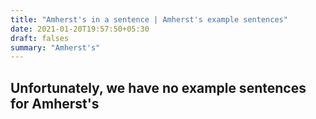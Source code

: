 ```yaml
---
title: "Amherst's in a sentence | Amherst's example sentences"
date: 2021-01-20T19:57:50+05:30
draft: falses
summary: "Amherst's"
---
```

## Unfortunately, we have no example sentences for Amherst's                 
